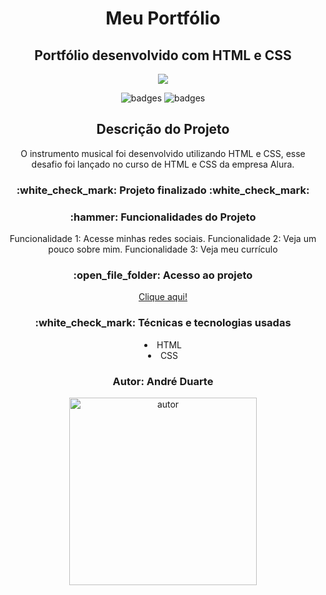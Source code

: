 <h1 align="center"> Meu Portfólio</h1>
<h2 align="center"> Portfólio desenvolvido com HTML e CSS</h2>
<p align="center">
<img src="https://github.com/andreduarte99/Portfolio/assets/42449246/52817a1d-bec0-4dfe-80d9-d7f26a8afcb3"/> 
</p>
<p align="center">
<img src="https://img.shields.io/badge/STATUS-FINALIZADO-green" alt="badges"/>
<img src="https://img.shields.io/github/stars/andreduarte99?style=social" alt="badges"/>
</p>
<h2 align="center">Descrição do Projeto</h2>
<p align="center">O instrumento musical foi desenvolvido utilizando HTML e CSS, esse desafio foi lançado no curso de HTML e CSS da empresa Alura.</p>
<h3 align="center"> 
    :white_check_mark: Projeto finalizado  :white_check_mark:
</h3>
<h3 align="center">
    :hammer: Funcionalidades do Projeto
</h3>
<p align="center">
  Funcionalidade 1: Acesse minhas redes sociais.
  Funcionalidade 2: Veja um pouco sobre mim.
  Funcionalidade 3: Veja meu currículo
</p>
</h3>
<h3 align="center">
    :open_file_folder: Acesso ao projeto
</h3>
<p align="center">
  <a href="https://github.com/andreduarte99/Portfolio.git">Clique aqui!</a>
</p>
<h3 align="center"> 
    :white_check_mark: Técnicas e tecnologias usadas
</h3>
<li align="center">HTML</li>
<li align="center">CSS</li>
<h3 align="center"> 
    Autor: André Duarte
</h3>
<p align="center">
<img height= 300px width= 300px src="https://github.com/andreduarte99/pong-com-Scratch/assets/42449246/706488b7-a318-4ea5-bc07-dcd35fbf1b64" alt="autor"/>
</p>

